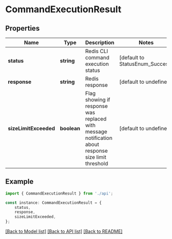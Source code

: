 # CommandExecutionResult


## Properties

Name | Type | Description | Notes
------------ | ------------- | ------------- | -------------
**status** | **string** | Redis CLI command execution status | [default to StatusEnum_Success]
**response** | **string** | Redis response | [default to undefined]
**sizeLimitExceeded** | **boolean** | Flag showing if response was replaced with message notification about response size limit threshold | [default to undefined]

## Example

```typescript
import { CommandExecutionResult } from './api';

const instance: CommandExecutionResult = {
    status,
    response,
    sizeLimitExceeded,
};
```

[[Back to Model list]](../README.md#documentation-for-models) [[Back to API list]](../README.md#documentation-for-api-endpoints) [[Back to README]](../README.md)
